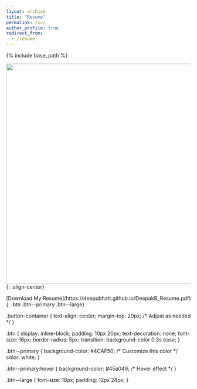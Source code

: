 ```yaml
---
layout: archive
title: "Resume"
permalink: /cv/
author_profile: true
redirect_from:
  - /resume
---
```


{% include base_path %}

<img src = "https://deepubhatt.github.io/DeepakB_Resume.jpg" width = "600">{: .align-center}

<div class = "button-container">
  [Download My Resume](https://deepubhatt.github.io/DeepakB_Resume.pdf){: .btn .btn--primary .btn--large}
</div>

.button-container {
    text-align: center;
    margin-top: 20px; /* Adjust as needed */
}

.btn {
    display: inline-block;
    padding: 10px 20px;
    text-decoration: none;
    font-size: 16px;
    border-radius: 5px;
    transition: background-color 0.3s ease;
}

.btn--primary {
    background-color: #4CAF50; /* Customize this color */
    color: white;
}

.btn--primary:hover {
    background-color: #45a049; /* Hover effect */
}

.btn--large {
    font-size: 18px;
    padding: 12px 24px;
}
